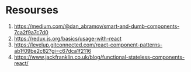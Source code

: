 # Resourses

1. https://medium.com/@dan_abramov/smart-and-dumb-components-7ca2f9a7c7d0
2. https://redux.js.org/basics/usage-with-react
3. https://levelup.gitconnected.com/react-component-patterns-ab1f09be2c82?gi=c67dca1f2116
4. https://www.jackfranklin.co.uk/blog/functional-stateless-components-react/
